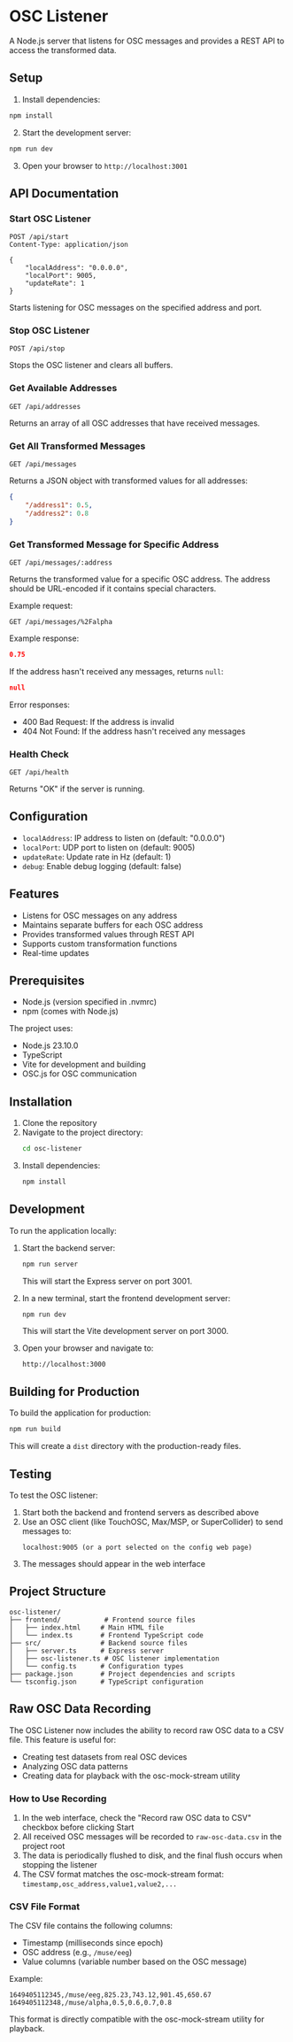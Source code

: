 # OSC Listener

A Node.js server that listens for OSC messages and provides a REST API to access the transformed data.

## Setup

1. Install dependencies:
```bash
npm install
```

2. Start the development server:
```bash
npm run dev
```

3. Open your browser to `http://localhost:3001`

## API Documentation

### Start OSC Listener
```http
POST /api/start
Content-Type: application/json

{
    "localAddress": "0.0.0.0",
    "localPort": 9005,
    "updateRate": 1
}
```

Starts listening for OSC messages on the specified address and port.

### Stop OSC Listener
```http
POST /api/stop
```

Stops the OSC listener and clears all buffers.

### Get Available Addresses
```http
GET /api/addresses
```

Returns an array of all OSC addresses that have received messages.

### Get All Transformed Messages
```http
GET /api/messages
```

Returns a JSON object with transformed values for all addresses:
```json
{
    "/address1": 0.5,
    "/address2": 0.8
}
```

### Get Transformed Message for Specific Address
```http
GET /api/messages/:address
```

Returns the transformed value for a specific OSC address. The address should be URL-encoded if it contains special characters.

Example request:
```http
GET /api/messages/%2Falpha
```

Example response:
```json
0.75
```

If the address hasn't received any messages, returns `null`:
```json
null
```

Error responses:
- 400 Bad Request: If the address is invalid
- 404 Not Found: If the address hasn't received any messages

### Health Check
```http
GET /api/health
```

Returns "OK" if the server is running.

## Configuration

- `localAddress`: IP address to listen on (default: "0.0.0.0")
- `localPort`: UDP port to listen on (default: 9005)
- `updateRate`: Update rate in Hz (default: 1)
- `debug`: Enable debug logging (default: false)

## Features

- Listens for OSC messages on any address
- Maintains separate buffers for each OSC address
- Provides transformed values through REST API
- Supports custom transformation functions
- Real-time updates

## Prerequisites

* Node.js (version specified in .nvmrc)
* npm (comes with Node.js)

The project uses:
- Node.js 23.10.0
- TypeScript
- Vite for development and building
- OSC.js for OSC communication

## Installation

1. Clone the repository
2. Navigate to the project directory:
   ```bash
   cd osc-listener
   ```
3. Install dependencies:
   ```bash
   npm install
   ```

## Development

To run the application locally:

1. Start the backend server:
   ```bash
   npm run server
   ```
   This will start the Express server on port 3001.

2. In a new terminal, start the frontend development server:
   ```bash
   npm run dev
   ```
   This will start the Vite development server on port 3000.

3. Open your browser and navigate to:
   ```
   http://localhost:3000
   ```

## Building for Production

To build the application for production:

```bash
npm run build
```

This will create a `dist` directory with the production-ready files.

## Testing

To test the OSC listener:

1. Start both the backend and frontend servers as described above
2. Use an OSC client (like TouchOSC, Max/MSP, or SuperCollider) to send messages to:
   ```
   localhost:9005 (or a port selected on the config web page)
   ```
3. The messages should appear in the web interface

## Project Structure

```
osc-listener/
├── frontend/           # Frontend source files
│   ├── index.html     # Main HTML file
│   └── index.ts       # Frontend TypeScript code
├── src/               # Backend source files
│   ├── server.ts      # Express server
│   ├── osc-listener.ts # OSC listener implementation
│   └── config.ts      # Configuration types
├── package.json       # Project dependencies and scripts
└── tsconfig.json      # TypeScript configuration
```

## Raw OSC Data Recording

The OSC Listener now includes the ability to record raw OSC data to a CSV file. This feature is useful for:

- Creating test datasets from real OSC devices
- Analyzing OSC data patterns
- Creating data for playback with the osc-mock-stream utility

### How to Use Recording

1. In the web interface, check the "Record raw OSC data to CSV" checkbox before clicking Start
2. All received OSC messages will be recorded to `raw-osc-data.csv` in the project root
3. The data is periodically flushed to disk, and the final flush occurs when stopping the listener
4. The CSV format matches the osc-mock-stream format: `timestamp,osc_address,value1,value2,...`

### CSV File Format

The CSV file contains the following columns:
- Timestamp (milliseconds since epoch)
- OSC address (e.g., `/muse/eeg`)
- Value columns (variable number based on the OSC message)

Example:
```
1649405112345,/muse/eeg,825.23,743.12,901.45,650.67
1649405112348,/muse/alpha,0.5,0.6,0.7,0.8
```

This format is directly compatible with the osc-mock-stream utility for playback.

